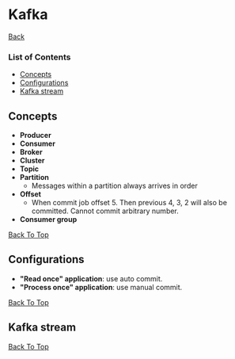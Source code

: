 # Kafka

[Back](../README.md)

### List of Contents

* [Concepts](#concepts)
* [Configurations](#configurations)
* [Kafka stream](#kafka-stream)

## Concepts

* **Producer**
* **Consumer**
* **Broker**
* **Cluster**
* **Topic**
* **Partition**
  * Messages within a partition always arrives in order
* **Offset**
  * When commit job offset 5. Then previous 4, 3, 2 will also be committed. Cannot commit arbitrary number.
* **Consumer group**

[Back To Top](#list-of-contents)

## Configurations

* **"Read once" application**: use auto commit.
* **"Process once" application**: use manual commit.

[Back To Top](#list-of-contents)

## Kafka stream

[Back To Top](#list-of-contents)